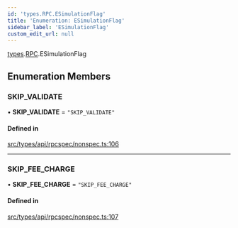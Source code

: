 ```yaml
---
id: 'types.RPC.ESimulationFlag'
title: 'Enumeration: ESimulationFlag'
sidebar_label: 'ESimulationFlag'
custom_edit_url: null
---
```


[types](../namespaces/types.md).[RPC](../namespaces/types.RPC.md).ESimulationFlag

## Enumeration Members

### SKIP_VALIDATE

• **SKIP_VALIDATE** = `"SKIP_VALIDATE"`

#### Defined in

[src/types/api/rpcspec/nonspec.ts:106](https://github.com/starknet-io/starknet.js/blob/v5.24.3/src/types/api/rpcspec/nonspec.ts#L106)

---

### SKIP_FEE_CHARGE

• **SKIP_FEE_CHARGE** = `"SKIP_FEE_CHARGE"`

#### Defined in

[src/types/api/rpcspec/nonspec.ts:107](https://github.com/starknet-io/starknet.js/blob/v5.24.3/src/types/api/rpcspec/nonspec.ts#L107)
